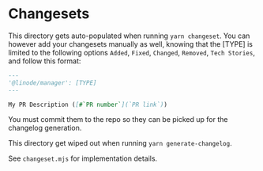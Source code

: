 # Changesets

This directory gets auto-populated when running `yarn changeset`.
You can however add your changesets manually as well, knowing that the [TYPE] is limited to the following options `Added`, `Fixed`, `Changed`, `Removed`, `Tech Stories`, and follow this format:

```md
---
'@linode/manager': [TYPE]
---

My PR Description ([#`PR number`](`PR link`))
```

You must commit them to the repo so they can be picked up for the changelog generation.

This directory get wiped out when running `yarn generate-changelog`.

See `changeset.mjs` for implementation details.
